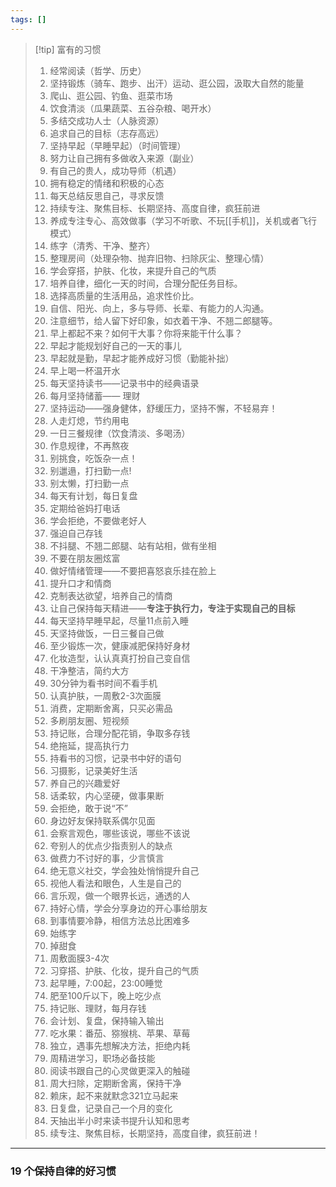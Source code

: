 ```yaml
---
tags: []
---
```


> [!tip] 富有的习惯
> 1. 经常阅读（哲学、历史）
> 2. 坚持锻炼（骑车、跑步、出汗）运动、逛公园，汲取大自然的能量
> 3. 爬山、逛公园、钓鱼、逛菜市场
> 4. 饮食清淡（瓜果蔬菜、五谷杂粮、喝开水）
> 5. 多结交成功人士（人脉资源）
> 6. 追求自己的目标（志存高远）
> 7. 坚持早起（早睡早起）（时间管理）
> 8. 努力让自己拥有多做收入来源（副业）
> 9. 有自己的贵人，成功导师（机遇）
> 10. 拥有稳定的情绪和积极的心态
> 11. 每天总结反思自己，寻求反馈
> 12. 持续专注、聚焦目标、长期坚持、高度自律，疯狂前进
> 13. 养成专注专心、高效做事（学习不听歌、不玩[[手机]]，关机或者飞行模式）
> 14. 练字（清秀、干净、整齐）
> 15. 整理房间（处理杂物、抛弃旧物、扫除灰尘、整理心情）
> 16. 学会穿搭，护肤、化妆，来提升自己的气质
> 17. 培养自律，细化一天的时间，合理分配任务目标。
> 18. 选择高质量的生活用品，追求性价比。
> 19. 自信、阳光、向上，多与导师、长辈、有能力的人沟通。
> 20. 注意细节，给人留下好印象，如衣着干净、不翘二郎腿等。
>21. 早上都起不来？如何干大事？你将来能干什么事？
>22. 早起才能规划好自己的一天的事儿
>23. 早起就是勤，早起才能养成好习惯（勤能补拙）
>24. 早上喝一杯温开水
>25. 每天坚持读书——记录书中的经典语录
>26. 每月坚持储蓄—— 理财
>27. 坚持运动——强身健体，舒缓压力，坚持不懈，不轻易弃！
>28. 人走灯熄，节约用电
>29. 一日三餐规律（饮食清淡、多喝汤）
>30. 作息规律，不再熬夜
>31. 别挑食，吃饭杂一点！
>32. 别邋遢，打扫勤一点!
>33. 别太懒，打扫勤一点
>34. 每天有计划，每日复盘
>35. 定期给爸妈打电话
>36. 学会拒绝，不要做老好人
>37. 强迫自己存钱
>38. 不抖腿、不翘二郎腿、站有站相，做有坐相
>39. 不要在朋友圈炫富
>40. 做好情绪管理——不要把喜怒哀乐挂在脸上
>41. 提升口才和情商
>42. 克制表达欲望，培养自己的情商
>43. 让自己保持每天精进——**专注于执行力，专注于实现自己的目标**  
>44. 每天坚持早睡早起，尽量11点前入睡
>45. 天坚持做饭，一日三餐自己做
>46.  至少锻炼一次，健康减肥保持好身材
>47.  化妆造型，认认真真打扮自己变自信
>48.  干净整洁，简约大方
>49.  30分钟为看书时间不看手机
>50.  认真护肤，一周敷2-3次面膜
>51.  消费，定期断舍离，只买必需品
>52.  多刷朋友圈、短视频
>53.  持记账，合理分配花销，争取多存钱
>54.  绝拖延，提高执行力
>55.  持看书的习惯，记录书中好的语句
>56.  习摄影，记录美好生活
>57.  养自己的兴趣爱好
>58.  话柔软，内心坚硬，做事果断
>59.  会拒绝，敢于说“不”
>60.  身边好友保持联系偶尔见面
>61.  会察言观色，哪些该说，哪些不该说
>62.  夸别人的优点少指责别人的缺点
>63.  做费力不讨好的事，少言慎言
>64.  绝无意义社交，学会独处悄悄提升自己
>65.  视他人看法和眼色，人生是自己的
>66.  言乐观，做一个眼界长远，通透的人
>67.  持好心情，学会分享身边的开心事给朋友
>68.  到事情要冷静，相信方法总比困难多
>69.  始练字
>70.  掉甜食
>71.  周敷面膜3-4次
>72.  习穿搭、护肤、化妆，提升自己的气质
>73.  起早睡，7:00起，23:00睡觉
>74.  肥至100斤以下，晚上吃少点
>75.  持记账、理财，每月存钱
>76.  会计划、复盘，保持输入输出
>77.  吃水果：番茄、猕猴桃、苹果、草莓
>78.  独立，遇事先想解决方法，拒绝内耗
>79.  周精进学习，职场必备技能
>80.  阅读书跟自己的心灵做更深入的触碰
>81.  周大扫除，定期断舍离，保持干净
>82.  赖床，起不来就默念321立马起来
>83.  日复盘，记录自己一个月的变化
>84.  天抽出半小时来读书提升认知和思考
>85.  续专注、聚焦目标，长期坚持，高度自律，疯狂前进！

---
### 19 个保持自律的好习惯
